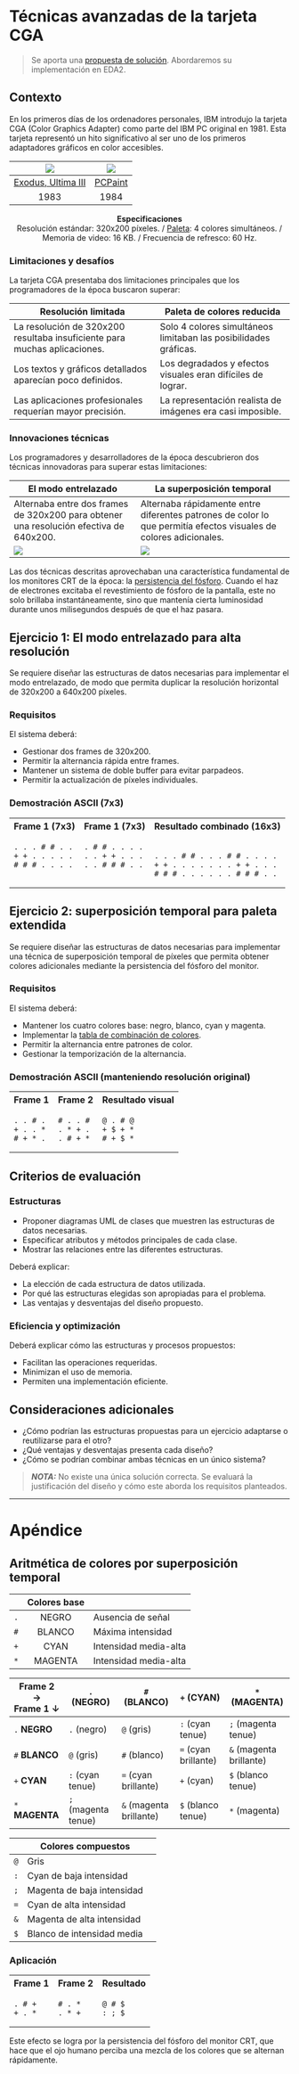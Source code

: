 # Técnicas avanzadas de la tarjeta CGA

> Se aporta una [propuesta de solución](propuestaDeSolucion.md). Abordaremos su implementación en EDA2.

## Contexto

En los primeros días de los ordenadores personales, IBM introdujo la tarjeta CGA (Color Graphics Adapter) como parte del IBM PC original en 1981. Esta tarjeta representó un hito significativo al ser uno de los primeros adaptadores gráficos en color accesibles.

<div align=center>

|![](/images/exodus-ultima-iii-dos.png)|![](/images/CGA_program_interface.png)|
|:-:|:-:|
|[Exodus, Ultima III](https://en.wikipedia.org/wiki/Ultima_III:_Exodus)|[PCPaint](https://en.wikipedia.org/wiki/PCPaint)|
|1983|1984|

**Especificaciones**<br>Resolución estándar: 320x200 píxeles. / [Paleta](anexoPaleta.md): 4 colores simultáneos. / Memoria de video: 16 KB. / Frecuencia de refresco: 60 Hz.


</div>

### Limitaciones y desafíos

La tarjeta CGA presentaba dos limitaciones principales que los programadores de la época buscaron superar:

<div align=center>

|Resolución limitada|Paleta de colores reducida|
|-|-|
|La resolución de 320x200 resultaba insuficiente para muchas aplicaciones.|Solo 4 colores simultáneos limitaban las posibilidades gráficas.|
|Los textos y gráficos detallados aparecían poco definidos.|Los degradados y efectos visuales eran difíciles de lograr.|
|Las aplicaciones profesionales requerían mayor precisión.|La representación realista de imágenes era casi imposible.|

</div>

### Innovaciones técnicas

Los programadores y desarrolladores de la época descubrieron dos técnicas innovadoras para superar estas limitaciones:

<div align=center>

|El modo entrelazado|La superposición temporal|
|-|-|
|Alternaba entre dos frames de 320x200  para obtener una resolución efectiva de 640x200.|Alternaba rápidamente entre diferentes patrones de color lo que permitía efectos visuales de colores adicionales.|
|![](/images/CGA_640x200_game.png)|![](/images/exodus-ultima-iii-dos-composite.png)|


</div>

Las dos técnicas descritas aprovechaban una característica fundamental de los monitores CRT de la época: la [persistencia del fósforo](https://github.com/mmasias/mmasias/blob/main/UNEATLANTICO/varios/persistenciaFosforo.md). Cuando el haz de electrones excitaba el revestimiento de fósforo de la pantalla, este no solo brillaba instantáneamente, sino que mantenía cierta luminosidad durante unos milisegundos después de que el haz pasara.

## Ejercicio 1: El modo entrelazado para alta resolución

Se requiere diseñar las estructuras de datos necesarias para implementar el modo entrelazado, de modo que permita duplicar la resolución horizontal de 320x200 a 640x200 píxeles.

### Requisitos

El sistema deberá:

- Gestionar dos frames de 320x200.
- Permitir la alternancia rápida entre frames.
- Mantener un sistema de doble buffer para evitar parpadeos.
- Permitir la actualización de píxeles individuales.

### Demostración ASCII (7x3)

<div align=center>

<table>
<tr>
<th>Frame 1 (7x3)</th><th>Frame 1 (7x3)</th><th>Resultado combinado (16x3)</th>
</tr>
<tr>
<td valign=top>

```
. . . # # . .
+ + . . . . .
# # # . . . .
```
</td>
<td valign=top>

```
. # # . . . .
. . + + . . .
. . # # # . .
```
</td>
<td valign=top>

```

. . . # # . . . # # . . . .
+ + . . . . . . . + + . . .
# # # . . . . . . # # # . .
```
</td>
</tr>
</table>

</div>

## Ejercicio 2: superposición temporal para paleta extendida

Se requiere diseñar las estructuras de datos necesarias para implementar una técnica de superposición temporal de píxeles que permita obtener colores adicionales mediante la persistencia del fósforo del monitor.

### Requisitos

El sistema deberá:

- Mantener los cuatro colores base: negro, blanco, cyan y magenta.
- Implementar la [tabla de combinación de colores](anexoPaleta.md#aritm%C3%A9tica-de-colores-por-superposici%C3%B3n-temporal).
- Permitir la alternancia entre patrones de color.
- Gestionar la temporización de la alternancia.

### Demostración ASCII (manteniendo resolución original)

<div align=center>

<table>
<tr>
<th>Frame 1</th><th>Frame 2</th><th>Resultado visual</th>
</tr>
<tr>
<td valign=top>

```
. . # .
+ . . *
# + * .
```
</td>
<td valign=top>

```
# . . #
. * + .
. # + *
```
</td>
<td valign=top>

```
@ . # @
+ $ + *
# + $ *
```
</td>
</tr>
</table>

</div>

## Criterios de evaluación

### Estructuras

- Proponer diagramas UML de clases que muestren las estructuras de datos necesarias.
- Especificar atributos y métodos principales de cada clase.
- Mostrar las relaciones entre las diferentes estructuras.

Deberá explicar:

- La elección de cada estructura de datos utilizada.
- Por qué las estructuras elegidas son apropiadas para el problema.
- Las ventajas y desventajas del diseño propuesto.

### Eficiencia y optimización

Deberá explicar cómo las estructuras y procesos propuestos:

- Facilitan las operaciones requeridas.
- Minimizan el uso de memoria.
- Permiten una implementación eficiente.

## Consideraciones adicionales

- ¿Cómo podrían las estructuras propuestas para un ejercicio adaptarse o reutilizarse para el otro?
- ¿Qué ventajas y desventajas presenta cada diseño?
- ¿Cómo se podrían combinar ambas técnicas en un único sistema?

> ***NOTA:*** No existe una única solución correcta. Se evaluará la justificación del diseño y cómo este aborda los requisitos planteados.

---

# Apéndice

## Aritmética de colores por superposición temporal

<div align=center>

||Colores base||
|-|:-:|-|
|`.`|NEGRO|Ausencia de señal
|`#`|BLANCO|Máxima intensidad
|`+`|CYAN|Intensidad media-alta
|`*`|MAGENTA|Intensidad media-alta

</div>


<div align=center>

|Frame 2 →<br>Frame 1 ↓|`.` (NEGRO)|`#` (BLANCO)|`+` (CYAN)|`*` (MAGENTA)|
|-|-|-|-|-|
|`.` **NEGRO**|`.` (negro)|`@` (gris)|`:` (cyan tenue)|`;` (magenta tenue)|
|`#` **BLANCO**|`@` (gris)|`#` (blanco)|`=` (cyan brillante)|`&` (magenta brillante)|
|`+` **CYAN**|`:` (cyan tenue)|`=` (cyan brillante)|`+` (cyan)|`$` (blanco tenue)|
|`*` **MAGENTA**|`;` (magenta tenue)|`&` (magenta brillante)|`$` (blanco tenue)|`*` (magenta)|

||Colores compuestos||
|-|-|-|
|`@`|Gris
|`:`|Cyan de baja intensidad
|`;`|Magenta de baja intensidad
|`=`|Cyan de alta intensidad
|`&`|Magenta de alta intensidad
|`$`|Blanco de intensidad media

</div>

### Aplicación

<div align=center>

<table>
<tr>
<th>Frame 1</th><th>Frame 2</th><th>Resultado</th>
</tr>
<tr>
<td valign=top>

```
. # +
+ . *
```
</td>
<td valign=top>

```
# . *
. * +
```
</td>
<td valign=top>

```
@ # $
: ; $
```
</td>
</tr>
</table>

</div>

Este efecto se logra por la persistencia del fósforo del monitor CRT, que hace que el ojo humano perciba una mezcla de los colores que se alternan rápidamente.

